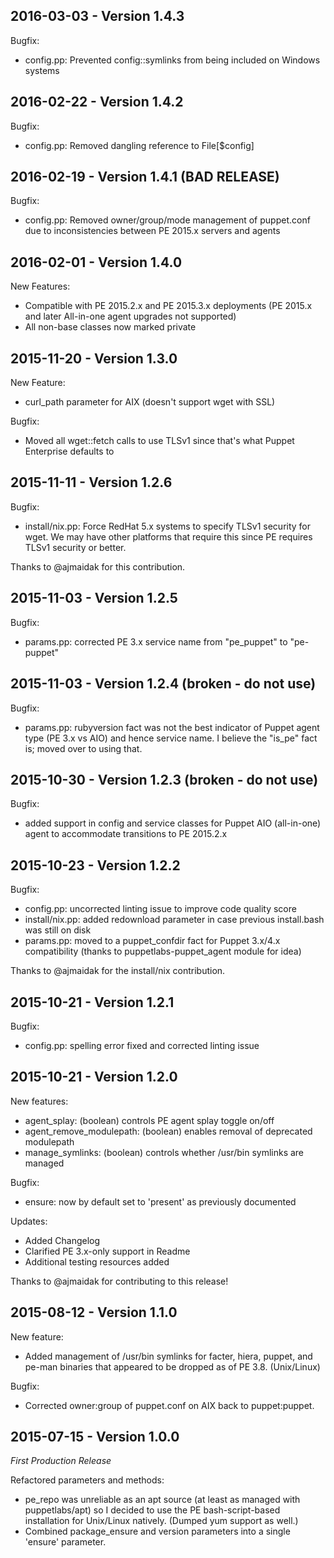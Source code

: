 ## 2016-03-03 - Version 1.4.3

Bugfix:
* config.pp: Prevented config::symlinks from being included on Windows systems

## 2016-02-22 - Version 1.4.2

Bugfix:
* config.pp: Removed dangling reference to File[$config]

## 2016-02-19 - Version 1.4.1 (BAD RELEASE)

Bugfix:
* config.pp: Removed owner/group/mode management of puppet.conf due to inconsistencies between PE 2015.x servers and agents

## 2016-02-01 - Version 1.4.0

New Features:
* Compatible with PE 2015.2.x and PE 2015.3.x deployments (PE 2015.x and later All-in-one agent upgrades not supported)
* All non-base classes now marked private

## 2015-11-20 - Version 1.3.0

New Feature:
* curl_path parameter for AIX (doesn't support wget with SSL)

Bugfix:
* Moved all wget::fetch calls to use TLSv1 since that's what Puppet Enterprise defaults to

## 2015-11-11 - Version 1.2.6

Bugfix:
* install/nix.pp: Force RedHat 5.x systems to specify TLSv1 security for wget.  We may have other platforms that require this since PE requires TLSv1 security or better.

Thanks to @ajmaidak for this contribution.

## 2015-11-03 - Version 1.2.5

Bugfix:
* params.pp: corrected PE 3.x service name from "pe_puppet" to "pe-puppet"

## 2015-11-03 - Version 1.2.4 (broken - do not use)

Bugfix:
* params.pp: rubyversion fact was not the best indicator of Puppet agent type (PE 3.x vs AIO) and hence service name.  I believe the "is_pe" fact is; moved over to using that.

## 2015-10-30 - Version 1.2.3 (broken - do not use)

Bugfix:
* added support in config and service classes for Puppet AIO (all-in-one) agent to accommodate transitions to PE 2015.2.x

## 2015-10-23 - Version 1.2.2

Bugfix:
* config.pp: uncorrected linting issue to improve code quality score
* install/nix.pp: added redownload parameter in case previous install.bash was still on disk
* params.pp: moved to a puppet_confdir fact for Puppet 3.x/4.x compatibility (thanks to puppetlabs-puppet_agent module for idea)

Thanks to @ajmaidak for the install/nix contribution.

## 2015-10-21 - Version 1.2.1

Bugfix:
* config.pp: spelling error fixed and corrected linting issue

## 2015-10-21 - Version 1.2.0

New features:
* agent_splay: (boolean) controls PE agent splay toggle on/off
* agent_remove_modulepath: (boolean) enables removal of deprecated modulepath
* manage_symlinks: (boolean) controls whether /usr/bin symlinks are managed

Bugfix:
* ensure: now by default set to 'present' as previously documented

Updates:
* Added Changelog
* Clarified PE 3.x-only support in Readme
* Additional testing resources added

Thanks to @ajmaidak for contributing to this release!

## 2015-08-12 - Version 1.1.0

New feature:
* Added management of /usr/bin symlinks for facter, hiera, puppet, and pe-man binaries that appeared to be dropped as of PE 3.8. (Unix/Linux)

Bugfix:
* Corrected owner:group of puppet.conf on AIX back to puppet:puppet.

## 2015-07-15 - Version 1.0.0

*First Production Release*

Refactored parameters and methods:
* pe_repo was unreliable as an apt source (at least as managed with puppetlabs/apt) so I decided to use the PE bash-script-based installation for Unix/Linux natively. (Dumped yum support as well.)
* Combined package_ensure and version parameters into a single 'ensure' parameter.

